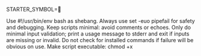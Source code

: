 STARTER_SYMBOL=📜

Use #!/usr/bin/env bash as shebang.
Always use set -euo pipefail for safety and debugging.
Keep scripts minimal: avoid comments or echoes.
Only do minimal input validation; print a usage message to stderr and exit if inputs are missing or invalid.
Do not check for installed commands if failure will be obvious on use.
Make script executable: chmod +x <script>.
Prefer concise, direct logic over verbosity.